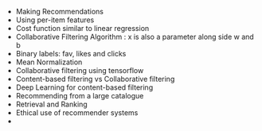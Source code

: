 - Making Recommendations
- Using per-item features
- Cost function similar to linear regression
- Collaborative Filtering Algorithm : x is also a parameter along side w and b
- Binary labels: fav, likes and clicks
- Mean Normalization
- Collaborative filtering using tensorflow
- Content-based filtering vs Collaborative filtering
- Deep Learning for content-based filtering
- Recommending from a large catalogue
- Retrieval and Ranking
- Ethical use of recommender systems
- 